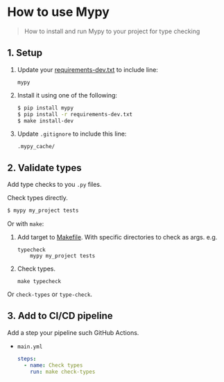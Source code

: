 # How to use Mypy
> How to install and run Mypy to your project for type checking


## 1. Setup

1. Update your [requirements-dev.txt](/requirements-dev.txt) to include line:
    ```
    mypy
    ```
1. Install it using one of the following:
    ```sh
    $ pip install mypy
    $ pip install -r requirements-dev.txt
    $ make install-dev
    ```
1. Update `.gitignore` to include this line:
    ```
    .mypy_cache/
    ```


## 2. Validate types

Add type checks to you `.py` files.

Check types directly.

```sh
$ mypy my_project tests
```

Or with `make`:

1. Add target to [Makefile](/Makefile). With specific directories to check as args. e.g.
    ```make
    typecheck
        mypy my_project tests
    ```
1. Check types.
    ```
    make typecheck
    ```

Or `check-types` or `type-check`.


## 3. Add to CI/CD pipeline

Add a step your pipeline such GitHub Actions.

- `main.yml`
    ```yaml
    steps:
      - name: Check types
        run: make check-types
    ```
